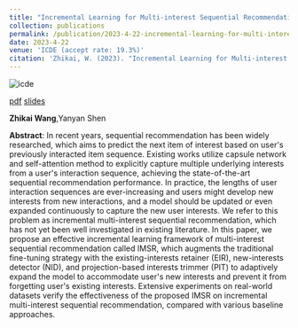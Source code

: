 ```yaml
---
title: "Incremental Learning for Multi-interest Sequential Recommendation (best paper award)"
collection: publications
permalink: /publication/2023-4-22-incremental-learning-for-multi-interest-sequential-recommendation
date: 2023-4-22
venue: 'ICDE (accept rate: 19.3%)'
citation: 'Zhikai, W. (2023). "Incremental Learning for Multi-interest Sequential Recommendation." <i>ICDE 2023</i>.'
---
```

![icde]({{site.url}}/images/icde2.png)

[pdf]({{site.url}}/files/icde.pdf) [slides]({{site.url}}/files/icde_slides.pdf) 

   **Zhikai Wang**,Yanyan Shen

   **Abstract**: In recent years, sequential recommendation has been widely researched, which aims to predict the next item of interest based on user's previously interacted item sequence. Existing works utilize capsule network and self-attention method to explicitly capture multiple underlying interests from a user's interaction sequence, achieving the state-of-the-art sequential recommendation performance. In practice, the lengths of user interaction sequences are ever-increasing and users might develop new interests from new interactions, and a model should be updated or even expanded continuously to capture the new user interests. We refer to this problem as incremental multi-interest sequential recommendation, which has not yet been well investigated in existing literature. In this paper, we propose an effective incremental learning framework of multi-interest sequential recommendation called IMSR, which augments the traditional fine-tuning strategy with the existing-interests retainer (EIR), new-interests detector (NID), and projection-based interests trimmer (PIT) to adaptively expand the model to accommodate user's new interests and prevent it from forgetting user's existing interests. Extensive experiments on real-world datasets verify the effectiveness of the proposed IMSR on incremental multi-interest sequential recommendation, compared with various baseline approaches.